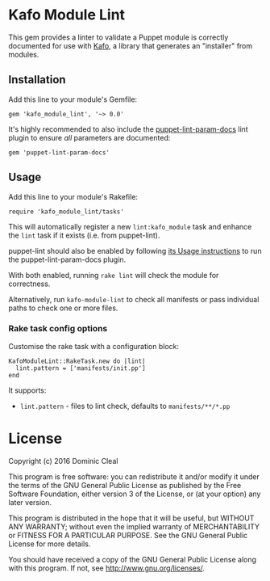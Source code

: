 # Kafo Module Lint

This gem provides a linter to validate a Puppet module is correctly documented
for use with [Kafo](https://github.com/theforeman/kafo), a library that
generates an "installer" from modules.

## Installation

Add this line to your module's Gemfile:

    gem 'kafo_module_lint', '~> 0.0'

It's highly recommended to also include the [puppet-lint-param-docs](https://github.com/domcleal/puppet-lint-param-docs)
lint plugin to ensure _all_ parameters are documented:

    gem 'puppet-lint-param-docs'

## Usage

Add this line to your module's Rakefile:

    require 'kafo_module_lint/tasks'

This will automatically register a new `lint:kafo_module` task and enhance the
`lint` task if it exists (i.e. from puppet-lint).

puppet-lint should also be enabled by following [its Usage instructions](https://github.com/rodjek/puppet-lint#rake)
to run the puppet-lint-param-docs plugin.

With both enabled, running `rake lint` will check the module for correctness.

Alternatively, run `kafo-module-lint` to check all manifests or pass individual
paths to check one or more files.

### Rake task config options

Customise the rake task with a configuration block:

    KafoModuleLint::RakeTask.new do |lint|
      lint.pattern = ['manifests/init.pp']
    end

It supports:

* `lint.pattern` - files to lint check, defaults to `manifests/**/*.pp`

# License

Copyright (c) 2016 Dominic Cleal

This program is free software: you can redistribute it and/or modify
it under the terms of the GNU General Public License as published by
the Free Software Foundation, either version 3 of the License, or
(at your option) any later version.

This program is distributed in the hope that it will be useful,
but WITHOUT ANY WARRANTY; without even the implied warranty of
MERCHANTABILITY or FITNESS FOR A PARTICULAR PURPOSE.  See the
GNU General Public License for more details.

You should have received a copy of the GNU General Public License
along with this program.  If not, see <http://www.gnu.org/licenses/>.
